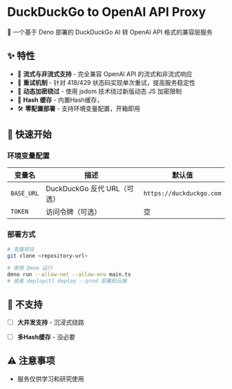 # DuckDuckGo to OpenAI API Proxy

🦆 一个基于 Deno 部署的 DuckDuckGo AI 转 OpenAI API 格式的兼容层服务

## ✨ 特性

- 🔄 **流式与非流式支持** - 完全兼容 OpenAI API 的流式和非流式响应
- 🚀 **重试机制** - 针对 418/429 状态码实现单次重试，提高服务稳定性
- 🔐 **动态加密绕过** - 使用 jsdom 技术绕过新版动态 JS 加密限制
- 💾 **Hash 缓存** - 内置Hash缓存，
- 🛠️ **零配置部署** - 支持环境变量配置，开箱即用

## 🚀 快速开始

### 环境变量配置

| 变量名 | 描述 | 默认值 |
|--------|------|--------|
| `BASE_URL` | DuckDuckGo 反代 URL（可选） | `https://duckduckgo.com` |
| `TOKEN` | 访问令牌（可选） | 空 |

### 部署方式

```bash
# 克隆项目
git clone <repository-url>

# 使用 Deno 运行
deno run --allow-net --allow-env main.ts
# 或者 deployctl deploy --prod 部署到云端
```

## 🔧 不支持

- [ ] **大并发支持** - 沉浸式绕路
- [ ] **多Hash缓存** - 没必要


## ⚠️ 注意事项

- 服务仅供学习和研究使用